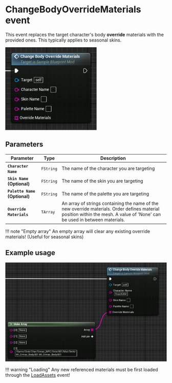 # ChangeBodyOverrideMaterials event
This event replaces the target character's body **override** materials with the provided ones. This typically applies to seasonal skins.

![ChangeBodyOverrideMaterials](changebodyoverridematerials.png)

## Parameters

| Parameter | Type | Description |
|-----------|------|-------------|
| **`Character Name`** | `FString` | The name of the character you are targeting |
| **`Skin Name` (Optional)** | `FString` | The name of the skin you are targeting |
| **`Palette Name` (Optional)** | `FString` | The name of the palette you are targeting |
| **`Override Materials`** | `TArray` | An array of strings containing the name of the new override materials. Order defines material position within the mesh. A value of 'None' can be used in between materials. |

!!! note "Empty array"
	An empty array will clear any existing override materials! (Useful for seasonal skins)

## Example usage
![Example](example.png)

!!! warning "Loading"
	Any new referenced materials must be first loaded through the [LoadAssets](../../LoadAssets/LoadAssets.md) event!